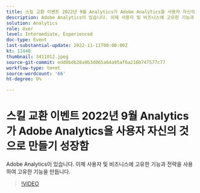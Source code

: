 ```yaml
---
title: 스킬 교환 이벤트 2022년 9월 Analytics가 Adobe Analytics을 사용자 자신의 것으로 만들기 성장함
description: Adobe Analytics이 있습니다. 이제 사용자 및 비즈니스에 고유한 기능과 전략을 사용하여 고유한 기능을 만듭니다.
solution: Analytics
role: User
level: Intermediate, Experienced
doc-type: Event
last-substantial-update: 2022-11-11T00:00:00Z
kt: 11440
thumbnail: 3411012.jpeg
source-git-commit: edd0bdb28a9b3d065a64a95af6a216b747577c77
workflow-type: tm+mt
source-wordcount: '66'
ht-degree: 0%

---
```


# 스킬 교환 이벤트 2022년 9월 Analytics가 Adobe Analytics을 사용자 자신의 것으로 만들기 성장함

Adobe Analytics이 있습니다. 이제 사용자 및 비즈니스에 고유한 기능과 전략을 사용하여 고유한 기능을 만듭니다.

>[!VIDEO](https://video.tv.adobe.com/v/3411012/?quality=12&learn=on)
